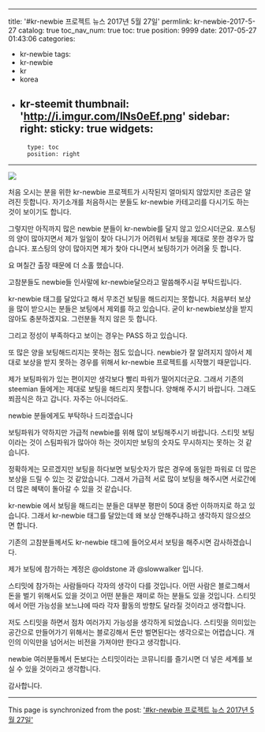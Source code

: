 
---
title: '#kr-newbie 프로젝트 뉴스  2017년 5월 27일'
permlink: kr-newbie-2017-5-27
catalog: true
toc_nav_num: true
toc: true
position: 9999
date: 2017-05-27 01:43:06
categories:
- kr-newbie
tags:
- kr-newbie
- kr
- korea
- kr-steemit
thumbnail: 'http://i.imgur.com/lNs0eEf.png'
sidebar:
    right:
        sticky: true
widgets:
    -
        type: toc
        position: right
---


![](http://i.imgur.com/lNs0eEf.png)

처음 오시는 분을 위한 kr-newbie 프로젝트가 시작된지 얼마되지 않았지만 조금은 알려진 듯합니다. 자기소개를 처음하시는 분들도 kr-newbie 카테고리를 다시기도 하는 것이 보이기도 합니다. 

그렇지만 아직까지 많은 newbie 분들이 kr-newbie를 달지 않고 있으시더군요. 포스팅의 양이 많아지면서 제가 일일이 찾아 다니기가 어려워서 보팅을 제대로 못한 경우가 많습니다. 포스팅의  양이 많아지면 제가 찾아 다니면서 보팅하기가 어려울 듯 합니다.

요 며칠간 출장 때문에 더 소홀 했습니다.

고참분들도 newbie들 인사말에 kr-newbie달으라고 말씀해주시길 부탁드립니다.  

kr-newbie 태그를 달았다고 해서 무조건 보팅을 해드리지는 못합니다. 처음부터 보상을 많이 받으시는 분들은 보팅에서 제외를 하고 있습니다. 굳이 kr-newbie보상을 받지 않아도 충분하겠지요. 그런분들 적지 않은 듯 합니다.

그리고 정성이 부족하다고 보이는 경우는 PASS 하고 있습니다.

또 많은 양을 보팅해드리지는 못하는 점도 있습니다. newbie가 잘 알려지지 않아서 제대로 보상을 받지 못하는 경우를 위해서 kr-newbie 프로젝트를 시작했기 때문입니다.

제가 보팅파워가 있는 편이지만 생각보다 빨리  파워가 떨어지더군요. 그래서 기존의 steemian 들에게는 제대로 보팅을 해드리지  못합니다.  양해해 주시기  바랍니다.  그래도 쬐끔식은 하고 갑니다. 자주는 아니더라도.

newbie 분들에게도 부탁하나 드리겠습니다 

보팅파워가 약하지만 가급적 newbie를 위해 많이 보팅해주시기  바랍니다. 스티밋 보팅이라는 것이  스팀파워가 많아야  하는 것이지만 보팅의 숫자도 무시하지는 못하는 것 같습니다. 

정확하게는 모르겠지만 보팅을 하다보면 보팅숫자가 많은 경우에 동일한 파워로 더 많은 보상을 드릴 수 있는 것 같았습니다. 
그래서 가급적 서로 많이  보팅을 해주시면 서로간에 더 많은 혜택이  돌아갈 수 있을 것 같습니다.

kr-newbie 에서 보팅을 해드리는 분들은 대부분 평판이 50대 중반 이하까지로 하고 있습니다. 그래서 kr-newbie 태그를 달았는데 왜 보상 안해주냐하고 생각하지 않으셨으면 합니다.

기존의 고참분들께서도 kr-newbie 태그에 들어오셔서 보팅을 해주시면 감사하겠습니다.

제가 보팅에 참가하는 계정은 @oldstone 과 @slowwalker 입니다.

스티밋에  참가하는 사람들마다  각자의 생각이 다를 것입니다. 어떤 사람은 블로그해서 돈을 벌기 위해서도 있을 것이고 어떤 분들은 재미로 하는  분들도 있을 것입니다.  스티밋에서  어떤 가능성을 보느냐에 따라 각자 활동의  방향도 달라질 것이라고 생각합니다.

저도 스티밋을 하면서 점차 여러가지 가능성을 생각하게  되었습니다. 스티밋을 의미있는 공간으로 만들어가기 위해서는 블로깅해서 돈만 벌면된다는 생각으로는 어렵습니다. 개인의 이익만을 넘어서는 비전을 가져야만 한다고 생각합니다.

newbie 여러분들께서 돈보다는 스티밋이라는 코뮤니티를 즐기시면 더  넣은 세계를 보실 수 있을 것이라고 생각합니다. 



감사합니다.

- - -

This page is synchronized from the post: ['#kr-newbie 프로젝트 뉴스  2017년 5월 27일'](https://steemit.com/@oldstone/kr-newbie-2017-5-27)

